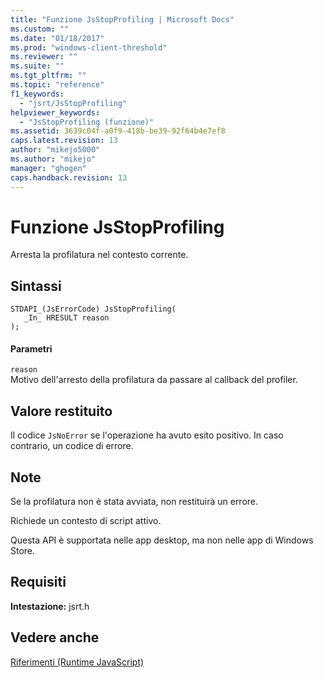 ```yaml
---
title: "Funzione JsStopProfiling | Microsoft Docs"
ms.custom: ""
ms.date: "01/18/2017"
ms.prod: "windows-client-threshold"
ms.reviewer: ""
ms.suite: ""
ms.tgt_pltfrm: ""
ms.topic: "reference"
f1_keywords: 
  - "jsrt/JsStopProfiling"
helpviewer_keywords: 
  - "JsStopProfiling (funzione)"
ms.assetid: 3639c04f-a0f9-418b-be39-92f64b4e7ef8
caps.latest.revision: 13
author: "mikejo5000"
ms.author: "mikejo"
manager: "ghogen"
caps.handback.revision: 13
---
```

# Funzione JsStopProfiling
Arresta la profilatura nel contesto corrente.  
  
## Sintassi  
  
```  
STDAPI_(JsErrorCode) JsStopProfiling(  
   _In_ HRESULT reason  
);  
```  
  
#### Parametri  
 `reason`  
 Motivo dell'arresto della profilatura da passare al callback del profiler.  
  
## Valore restituito  
 Il codice `JsNoError` se l'operazione ha avuto esito positivo. In caso contrario, un codice di errore.  
  
## Note  
 Se la profilatura non è stata avviata, non restituirà un errore.  
  
 Richiede un contesto di script attivo.  
  
 Questa API è supportata nelle app desktop, ma non nelle app di Windows Store.  
  
## Requisiti  
 **Intestazione:** jsrt.h  
  
## Vedere anche  
 [Riferimenti \(Runtime JavaScript\)](../chakra-hosting/reference-javascript-runtime.md)